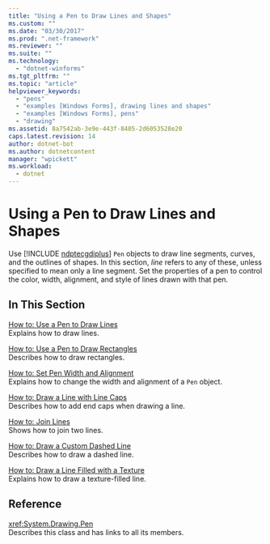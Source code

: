 ```yaml
---
title: "Using a Pen to Draw Lines and Shapes"
ms.custom: ""
ms.date: "03/30/2017"
ms.prod: ".net-framework"
ms.reviewer: ""
ms.suite: ""
ms.technology: 
  - "dotnet-winforms"
ms.tgt_pltfrm: ""
ms.topic: "article"
helpviewer_keywords: 
  - "pens"
  - "examples [Windows Forms], drawing lines and shapes"
  - "examples [Windows Forms], pens"
  - "drawing"
ms.assetid: 8a7542ab-3e9e-443f-8405-2d6053528e20
caps.latest.revision: 14
author: dotnet-bot
ms.author: dotnetcontent
manager: "wpickett"
ms.workload: 
  - dotnet
---
```

# Using a Pen to Draw Lines and Shapes
Use [!INCLUDE [ndptecgdiplus](../../../../includes/ndptecgdiplus-md.md)] `Pen` objects to draw line segments, curves, and the outlines of shapes. In this section, *line* refers to any of these, unless specified to mean only a line segment. Set the properties of a pen to control the color, width, alignment, and style of lines drawn with that pen.  
  
## In This Section  
 [How to: Use a Pen to Draw Lines](../../../../docs/framework/winforms/advanced/how-to-use-a-pen-to-draw-lines.md)  
 Explains how to draw lines.  
  
 [How to: Use a Pen to Draw Rectangles](../../../../docs/framework/winforms/advanced/how-to-use-a-pen-to-draw-rectangles.md)  
 Describes how to draw rectangles.  
  
 [How to: Set Pen Width and Alignment](../../../../docs/framework/winforms/advanced/how-to-set-pen-width-and-alignment.md)  
 Explains how to change the width and alignment of a `Pen` object.  
  
 [How to: Draw a Line with Line Caps](../../../../docs/framework/winforms/advanced/how-to-draw-a-line-with-line-caps.md)  
 Describes how to add end caps when drawing a line.  
  
 [How to: Join Lines](../../../../docs/framework/winforms/advanced/how-to-join-lines.md)  
 Shows how to join two lines.  
  
 [How to: Draw a Custom Dashed Line](../../../../docs/framework/winforms/advanced/how-to-draw-a-custom-dashed-line.md)  
 Describes how to draw a dashed line.  
  
 [How to: Draw a Line Filled with a Texture](../../../../docs/framework/winforms/advanced/how-to-draw-a-line-filled-with-a-texture.md)  
 Explains how to draw a texture-filled line.  
  
## Reference  
 <xref:System.Drawing.Pen>  
 Describes this class and has links to all its members.
